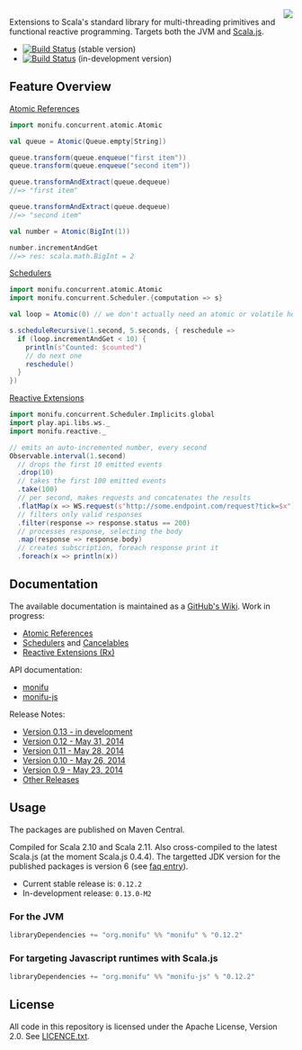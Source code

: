 <img src="https://raw.githubusercontent.com/wiki/alexandru/monifu/assets/monifu.png" align="right" />

Extensions to Scala's standard library for multi-threading primitives and functional reactive programming. Targets both the JVM and [Scala.js](http://www.scala-js.org/).

- [![Build Status](https://travis-ci.org/alexandru/monifu.png?branch=v0.12.2)](https://travis-ci.org/alexandru/monifu) (stable version)
- [![Build Status](https://travis-ci.org/alexandru/monifu.png?branch=v0.13.0-M2)](https://travis-ci.org/alexandru/monifu) (in-development version)

## Feature Overview

[Atomic References](https://github.com/alexandru/monifu/wiki/Atomic-References)

```scala
import monifu.concurrent.atomic.Atomic

val queue = Atomic(Queue.empty[String])

queue.transform(queue.enqueue("first item"))
queue.transform(queue.enqueue("second item"))

queue.transformAndExtract(queue.dequeue)
//=> "first item"

queue.transformAndExtract(queue.dequeue)
//=> "second item"

val number = Atomic(BigInt(1))

number.incrementAndGet
//=> res: scala.math.BigInt = 2
```

[Schedulers](https://github.com/alexandru/monifu/wiki/Schedulers)

```scala
import monifu.concurrent.atomic.Atomic
import monifu.concurrent.Scheduler.{computation => s}

val loop = Atomic(0) // we don't actually need an atomic or volatile here

s.scheduleRecursive(1.second, 5.seconds, { reschedule =>
  if (loop.incrementAndGet < 10) {
    println(s"Counted: $counted")
    // do next one
    reschedule()    
  }
})
```

[Reactive Extensions](https://github.com/alexandru/monifu/wiki/Reactive-Extensions-(Rx))

```scala
import monifu.concurrent.Scheduler.Implicits.global
import play.api.libs.ws._
import monifu.reactive._

// emits an auto-incremented number, every second
Observable.interval(1.second)
  // drops the first 10 emitted events
  .drop(10) 
  // takes the first 100 emitted events  
  .take(100) 
  // per second, makes requests and concatenates the results
  .flatMap(x => WS.request(s"http://some.endpoint.com/request?tick=$x").get())
  // filters only valid responses
  .filter(response => response.status == 200) 
  // processes response, selecting the body
  .map(response => response.body) 
  // creates subscription, foreach response print it
  .foreach(x => println(x)) 
```

## Documentation

The available documentation is maintained as a [GitHub's Wiki](https://github.com/alexandru/monifu/wiki).
Work in progress:

* [Atomic References](https://github.com/alexandru/monifu/wiki/Atomic-References) 
* [Schedulers](https://github.com/alexandru/monifu/wiki/Schedulers) and [Cancelables](https://github.com/alexandru/monifu/wiki/Cancelables)
* [Reactive Extensions (Rx)](https://github.com/alexandru/monifu/wiki/Reactive-Extensions-%28Rx%29)

API documentation:

* [monifu](http://www.monifu.org/monifu/current/api/)
* [monifu-js](http://www.monifu.org/monifu-js/current/api/)

Release Notes:

* [Version 0.13 - in development](https://github.com/alexandru/monifu/wiki/0.13)
* [Version 0.12 - May 31, 2014](https://github.com/alexandru/monifu/wiki/0.12)
* [Version 0.11 - May 28, 2014](https://github.com/alexandru/monifu/wiki/0.11)
* [Version 0.10 - May 26, 2014](https://github.com/alexandru/monifu/wiki/0.10)
* [Version 0.9 - May 23, 2014](https://github.com/alexandru/monifu/wiki/0.9)
* [Other Releases](https://github.com/alexandru/monifu/wiki/Release-Notes)

## Usage

The packages are published on Maven Central.

Compiled for Scala 2.10 and Scala 2.11. Also cross-compiled to
the latest Scala.js (at the moment Scala.js 0.4.4). The targetted JDK version
for the published packages is version 6 (see 
[faq entry](https://github.com/alexandru/monifu/wiki/Frequently-Asked-Questions#what-javajdk-version-is-required)).

- Current stable release is: `0.12.2`
- In-development release: `0.13.0-M2`

### For the JVM

```scala
libraryDependencies += "org.monifu" %% "monifu" % "0.12.2"
```

### For targeting Javascript runtimes with Scala.js

```scala
libraryDependencies += "org.monifu" %% "monifu-js" % "0.12.2"
```

## License

All code in this repository is licensed under the Apache License, Version 2.0.
See [LICENCE.txt](./LICENSE.txt).
